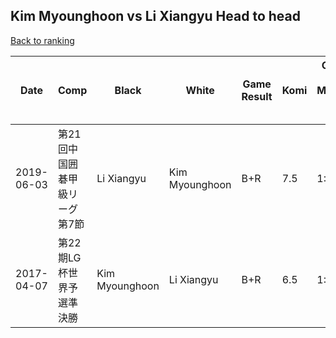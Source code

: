 ## Kim Myounghoon vs Li Xiangyu Head to head

[Back to ranking](../../index.md)




| **Date** | **Comp** | **Black** | **White** | **Game Result** | **Komi** | **Cumulative Kim Myounghoon Vs Li Xiangyu** | **Kim Myounghoon Streak** | **Li Xiangyu Streak** | 
| --- | --- | --- | --- | --- | --- | --- | --- | --- |
| 2019-06-03 | 第21回中国囲碁甲級リーグ第7節 | Li Xiangyu | Kim Myounghoon | B+R | 7.5 | 1:1 | 0 | 1 | 
| 2017-04-07 | 第22期LG杯世界予選準決勝 | Kim Myounghoon | Li Xiangyu | B+R | 6.5 | 1:0 | 1 | 0 |




